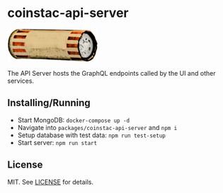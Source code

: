 # coinstac-api-server

<img src="https://raw.githubusercontent.com/MRN-Code/coinstac/master/img/coinstac.png" height="75px">

The API Server hosts the GraphQL endpoints called by the UI and other services.

## Installing/Running

  * Start MongoDB: `docker-compose up -d`
  * Navigate into `packages/coinstac-api-server` and `npm i`
  * Setup database with test data: `npm run test-setup`
  * Start server: `npm run start`

## License

MIT. See [LICENSE](./LICENSE) for details.
